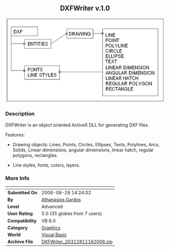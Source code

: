 ﻿<div align="center">

## DXFWriter v\.1\.0

<img src="PIC200611167113719.jpg">
</div>

### Description

DXFWriter is an object oriented ActiveX DLL for generating DXF files.

Features:

- Drawing objects: Lines, Points, Circles, Ellipses, Texts, Polylines, Arcs, Solids, Linear dimensions, angular dimensions, linear hatch, regular polygons, rectangles.

- Line styles, fonts, colors, layers.
 
### More Info
 


<span>             |<span>
---                |---
**Submitted On**   |2006-08-28 14:24:02
**By**             |[Athanasios Gardos](https://github.com/Planet-Source-Code/PSCIndex/blob/master/ByAuthor/athanasios-gardos.md)
**Level**          |Advanced
**User Rating**    |5.0 (35 globes from 7 users)
**Compatibility**  |VB 6\.0
**Category**       |[Graphics](https://github.com/Planet-Source-Code/PSCIndex/blob/master/ByCategory/graphics__1-46.md)
**World**          |[Visual Basic](https://github.com/Planet-Source-Code/PSCIndex/blob/master/ByWorld/visual-basic.md)
**Archive File**   |[DXFWriter\_20312811162006\.zip](https://github.com/Planet-Source-Code/athanasios-gardos-dxfwriter-v-1-0__1-67110/archive/master.zip)








